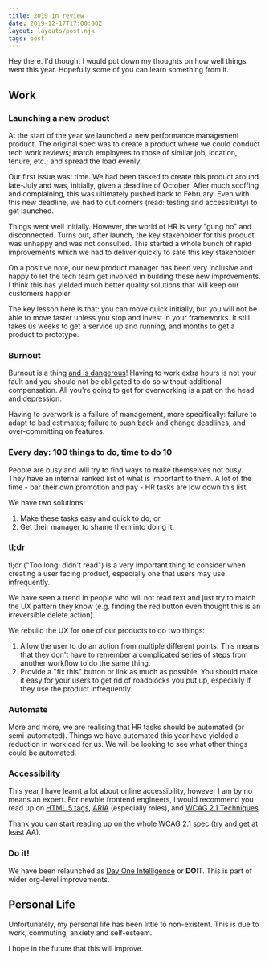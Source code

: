```yaml
---
title: 2019 in review
date: 2019-12-17T17:00:00Z
layout: layouts/post.njk
tags: post
---
```

Hey there. I'd thought I would put down my thoughts on how well things went this
year. Hopefully some of you can learn something from it.

## Work

### Launching a new product

At the start of the year we launched a new performance management product. The
original spec was to create a product where we could conduct tech work reviews;
match employees to those of similar job, location, tenure, etc.; and spread the
load evenly.

Our first issue was: time. We had been tasked to create this product around
late-July and was, initially, given a deadline of October. After much scoffing
and complaining, this was ultimately pushed back to February. Even with this new
deadline, we had to cut corners (read: testing and accessibility) to get
launched.

Things went well initially. However, the world of HR is very "gung ho" and
disconnected. Turns out, after launch, the key stakeholder for this product was
unhappy and was not consulted. This started a whole bunch of rapid improvements
which we had to deliver quickly to sate this key stakeholder.

On a positive note, our new product manager has been very inclusive and happy to
let the tech team get involved in building these new improvements. I think this
has yielded much better quality solutions that will keep our customers happier.

The key lesson here is that: you can move quick initially, but you will not be
able to move faster unless you stop and invest in your frameworks. It still
takes us weeks to get a service up and running, and months to get a product to
prototype.

### Burnout

Burnout is a thing
[and is dangerous](https://en.wikipedia.org/wiki/Effects_of_overtime)! Having to
work extra hours is not your fault and you should not be obligated to do so
without additional compensation. All you're going to get for overworking is a
pat on the head and depression.

Having to overwork is a failure of management, more specifically: failure to
adapt to bad estimates; failure to push back and change deadlines; and
over-committing on features.

### Every day: 100 things to do, time to do 10

People are busy and will try to find ways to make themselves not busy. They have
an internal ranked list of what is important to them. A lot of the time - bar
their own promotion and pay - HR tasks are low down this list.

We have two solutions:

1. Make these tasks easy and quick to do; or
2. Get their manager to shame them into doing it.

### tl;dr

tl;dr ("Too long; didn't read") is a very important thing to consider when
creating a user facing product, especially one that users may use infrequently.

We have seen a trend in people who will not read text and just try to match the
UX pattern they know (e.g. finding the red button even thought this is an
irreversible delete action).

We rebuild the UX for one of our products to do two things:

1. Allow the user to do an action from multiple different points. This means
   that they don't have to remember a complicated series of steps from another
   workflow to do the same thing.
2. Provide a "fix this" button or link as much as possible. You should make it
   easy for your users to get rid of roadblocks you put up, especially if they
   use the product infrequently.

### Automate

More and more, we are realising that HR tasks should be automated (or
semi-automated). Things we have automated this year have yielded a reduction in
workload for us. We will be looking to see what other things could be automated.

### Accessibility

This year I have learnt a lot about online accessibility, however I am by no
means an expert. For newbie frontend engineers, I would recommend you read up on
[HTML 5 tags](https://developer.mozilla.org/en-US/docs/Web/HTML/Element),
[ARIA](https://developer.mozilla.org/en-US/docs/Web/Accessibility/ARIA/ARIA_Techniques)
(especially roles), and
[WCAG 2.1 Techniques](https://www.w3.org/WAI/WCAG21/Techniques/).

Thank you can start reading up on the
[whole WCAG 2.1 spec](https://www.w3.org/TR/WCAG21) (try and get at least AA).

### Do it!

We have been relaunched as
[Day One Intelligence](https://www.amazon.jobs/en/landing_pages/doit) or
**DO**IT. This is part of wider org-level improvements.

## Personal Life

Unfortunately, my personal life has been little to non-existent. This is due to
work, commuting, anxiety and self-esteem.

I hope in the future that this will improve.
